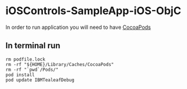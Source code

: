 # iOSControls-SampleApp-iOS-ObjC

In order to run application you will need to have [CocoaPods](https://guides.cocoapods.org/using/getting-started.html)

## In terminal run
```
rm podfile.lock
rm -rf "${HOME}/Library/Caches/CocoaPods"
rm -rf "`pwd`/Pods/"
pod install
pod update IBMTealeafDebug
```
